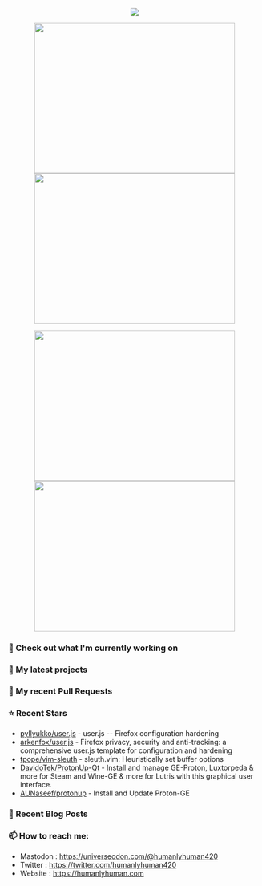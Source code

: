 <p align="center"><a href="https://github.com/anuraghazra/github-readme-stats">
  <img align="center" src="https://github-readme-stats.vercel.app/api?username=humanlyhuman&show_icons=true&theme=tokyonight" />
</a></p>
<p align="center"><a href="https://wakatime.com/@humanlyhuman">
  <img align="center" width="400" height="300" src="https://wakatime.com/share/@humanlyhuman/e1df01e8-dae0-444a-a3c3-70fd1a1ab7d3.svg" />
</a>
<a href="https://wakatime.com/@humanlyhuman">
  <img align="center" width="400" height="300" src="https://wakatime.com/share/@humanlyhuman/d76cc6af-01da-4556-a326-186130ff45e3.svg" />
</a></p>

<p align="center"><a href="https://wakatime.com/@humanlyhuman">
  <img align="center" width="400" height="300" src="https://wakatime.com/share/@humanlyhuman/94e64aae-84be-4fc0-abdb-61aa148289d4.svg" />
</a>
<a href="https://wakatime.com/@humanlyhuman">
  <img align="center" width="400" height="300" src="https://wakatime.com/share/@humanlyhuman/a7ebf74f-b0a3-4dbc-8d19-0083c0408636.svg" />
</a></p>

### 👷 Check out what I'm currently working on

### 🌱 My latest projects

### 🔨 My recent Pull Requests

### ⭐ Recent Stars

- [pyllyukko/user.js](https://github.com/pyllyukko/user.js) - user.js -- Firefox configuration hardening
- [arkenfox/user.js](https://github.com/arkenfox/user.js) - Firefox privacy, security and anti-tracking: a comprehensive user.js template for configuration and hardening
- [tpope/vim-sleuth](https://github.com/tpope/vim-sleuth) - sleuth.vim: Heuristically set buffer options
- [DavidoTek/ProtonUp-Qt](https://github.com/DavidoTek/ProtonUp-Qt) - Install and manage GE-Proton, Luxtorpeda &amp; more for Steam and Wine-GE &amp; more for Lutris with this graphical user interface.
- [AUNaseef/protonup](https://github.com/AUNaseef/protonup) - Install and Update Proton-GE
### 📰 Recent Blog Posts
### 📫 How to reach me:
  - Mastodon  : <https://universeodon.com/@humanlyhuman420>
  - Twitter   : <https://twitter.com/humanlyhuman420>
  - Website   : <https://humanlyhuman.com>
